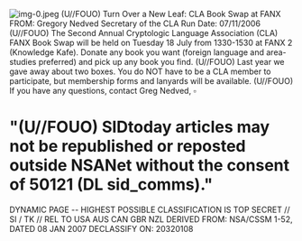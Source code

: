 ![img-0.jpeg](img-0.jpeg)
(U//FOUO) Turn Over a New Leaf: CLA Book Swap at FANX
FROM: Gregory Nedved
Secretary of the CLA
Run Date: 07/11/2006
(U//FOUO) The Second Annual Cryptologic Language Association (CLA) FANX Book Swap will be held on Tuesday 18 July from 1330-1530 at FANX 2 (Knowledge Kafe). Donate any book you want (foreign language and area-studies preferred) and pick up any book you find.
(U//FOUO) Last year we gave away about two boxes. You do NOT have to be a CLA member to participate, but membership forms and lanyards will be available.
(U//FOUO) If you have any questions, contact Greg Nedved, $\square$

# "(U//FOUO) SIDtoday articles may not be republished or reposted outside NSANet without the consent of $\mathbf{5 0 1 2 1}$ (DL sid_comms)." 

DYNAMIC PAGE -- HIGHEST POSSIBLE CLASSIFICATION IS TOP SECRET // SI / TK // REL TO USA AUS CAN GBR NZL DERIVED FROM: NSA/CSSM 1-52, DATED 08 JAN 2007 DECLASSIFY ON: 20320108
